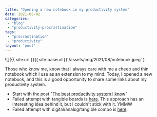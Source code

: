 ```yaml
---
title: "Opening a new notebook in my productivity system"
date: 2021-08-02
categories: 
 - "blog"
 - "productivity-procrastination"
tags: 
 - "procrastination"
 - "productivity"
layout: "post"
---
```


![]({{ site.url }}{{ site.baseurl }}'/assets/img/2021/08/notebook.jpeg' )

Those who know me, know that I always care with me a cheep and thin notebook which I use as an extension to my mind. Today, I opened a new notebook, and this is a good opportunity to share some links about my productivity system.

- Start with the post "[The best productivity system I know](https://gorelik.net/2018/02/20/the-best-productivity-system-i-know/)"
- Failed attempt with tangible boards is [here](https://gorelik.net/2019/11/11/a-tangible-productivity-tool-and-a-book-review/). This approach has an interesting idea behind it, but I couldn't stick with it. YMMW
- Failed attempt with digital/analog/tangible combo is [here](https://gorelik.net/2020/07/12/hybrid-digital-analog-tangible-week-planning/).
